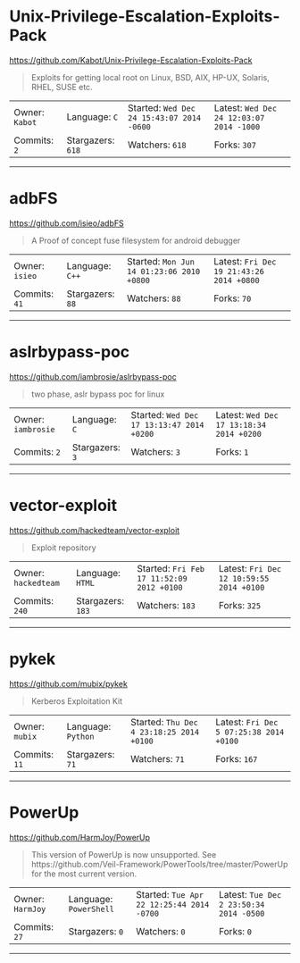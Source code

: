 # Unix-Privilege-Escalation-Exploits-Pack

https://github.com/Kabot/Unix-Privilege-Escalation-Exploits-Pack
<blockquote>
Exploits for getting local root on Linux, BSD, AIX, HP-UX, Solaris, RHEL, SUSE etc.
</blockquote>

<table>
<tr><td>Owner: <code>Kabot</code></td>
    <td>Language: <code>C</code></td>
    <td>Started: <code>Wed Dec 24 15:43:07 2014 -0600</code></td>
    <td>Latest: <code>Wed Dec 24 12:03:07 2014 -1000</code></td></tr>
<tr><td>Commits: <code>2</code></td>
    <td>Stargazers: <code>618</code></td>
    <td>Watchers: <code>618</code></td>
    <td>Forks: <code>307</code></td></tr>
</table>

---

# adbFS

https://github.com/isieo/adbFS
<blockquote>
A Proof of concept fuse filesystem for android debugger
</blockquote>

<table>
<tr><td>Owner: <code>isieo</code></td>
    <td>Language: <code>C++</code></td>
    <td>Started: <code>Mon Jun 14 01:23:06 2010 +0800</code></td>
    <td>Latest: <code>Fri Dec 19 21:43:26 2014 +0800</code></td></tr>
<tr><td>Commits: <code>41</code></td>
    <td>Stargazers: <code>88</code></td>
    <td>Watchers: <code>88</code></td>
    <td>Forks: <code>70</code></td></tr>
</table>

---

# aslrbypass-poc

https://github.com/iambrosie/aslrbypass-poc
<blockquote>
two phase, aslr bypass poc for linux
</blockquote>

<table>
<tr><td>Owner: <code>iambrosie</code></td>
    <td>Language: <code>C</code></td>
    <td>Started: <code>Wed Dec 17 13:13:47 2014 +0200</code></td>
    <td>Latest: <code>Wed Dec 17 13:18:34 2014 +0200</code></td></tr>
<tr><td>Commits: <code>2</code></td>
    <td>Stargazers: <code>3</code></td>
    <td>Watchers: <code>3</code></td>
    <td>Forks: <code>1</code></td></tr>
</table>

---

# vector-exploit

https://github.com/hackedteam/vector-exploit
<blockquote>
Exploit repository
</blockquote>

<table>
<tr><td>Owner: <code>hackedteam</code></td>
    <td>Language: <code>HTML</code></td>
    <td>Started: <code>Fri Feb 17 11:52:09 2012 +0100</code></td>
    <td>Latest: <code>Fri Dec 12 10:59:55 2014 +0100</code></td></tr>
<tr><td>Commits: <code>240</code></td>
    <td>Stargazers: <code>183</code></td>
    <td>Watchers: <code>183</code></td>
    <td>Forks: <code>325</code></td></tr>
</table>

---

# pykek

https://github.com/mubix/pykek
<blockquote>
Kerberos Exploitation Kit
</blockquote>

<table>
<tr><td>Owner: <code>mubix</code></td>
    <td>Language: <code>Python</code></td>
    <td>Started: <code>Thu Dec 4 23:18:25 2014 +0100</code></td>
    <td>Latest: <code>Fri Dec 5 07:25:38 2014 +0100</code></td></tr>
<tr><td>Commits: <code>11</code></td>
    <td>Stargazers: <code>71</code></td>
    <td>Watchers: <code>71</code></td>
    <td>Forks: <code>167</code></td></tr>
</table>

---

# PowerUp

https://github.com/HarmJoy/PowerUp
<blockquote>
This version of PowerUp is now unsupported. See https://github.com/Veil-Framework/PowerTools/tree/master/PowerUp for the most current version.
</blockquote>

<table>
<tr><td>Owner: <code>HarmJoy</code></td>
    <td>Language: <code>PowerShell</code></td>
    <td>Started: <code>Tue Apr 22 12:25:44 2014 -0700</code></td>
    <td>Latest: <code>Tue Dec 2 23:50:34 2014 -0500</code></td></tr>
<tr><td>Commits: <code>27</code></td>
    <td>Stargazers: <code>0</code></td>
    <td>Watchers: <code>0</code></td>
    <td>Forks: <code>0</code></td></tr>
</table>

---

